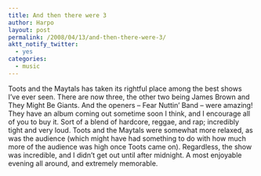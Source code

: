 ```yaml
---
title: And then there were 3
author: Harpo
layout: post
permalink: /2008/04/13/and-then-there-were-3/
aktt_notify_twitter:
  - yes
categories:
  - music
---
```

Toots and the Maytals has taken its rightful place among the best shows I&#8217;ve ever seen. There are now three, the other two being James Brown and They Might Be Giants. And the openers &#8211; Fear Nuttin&#8217; Band &#8211; were amazing! They have an album coming out sometime soon I think, and I encourage all of you to buy it. Sort of a blend of hardcore, reggae, and rap; incredibly tight and very loud. Toots and the Maytals were somewhat more relaxed, as was the audience (which might have had something to do with how much more of the audience was high once Toots came on). Regardless, the show was incredible, and I didn&#8217;t get out until after midnight. A most enjoyable evening all around, and extremely memorable.